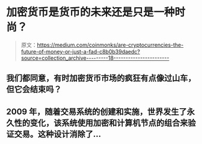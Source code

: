 # 加密货币是货币的未来还是只是一种时尚？

> 原文：<https://medium.com/coinmonks/are-cryptocurrencies-the-future-of-money-or-just-a-fad-c8b0b39daedc?source=collection_archive---------18----------------------->

## 我们都同意，有时加密货币市场的疯狂有点像过山车，但它会结束吗？

## 2009 年，随着交易系统的创建和实施，世界发生了永久性的变化，该系统使用加密和计算机节点的组合来验证交易。这种设计消除了…